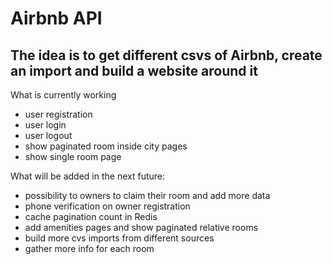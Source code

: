 # Airbnb API

## The idea is to get different csvs of Airbnb, create an import and build a website around it

What is currently working
- user registration
- user login
- user logout
- show paginated room inside city pages
- show single room page

What will be added in the next future:
- possibility to owners to claim their room and add more data
- phone verification on owner registration
- cache pagination count in Redis
- add amenities pages and show paginated relative rooms
- build more cvs imports from different sources
- gather more info for each room